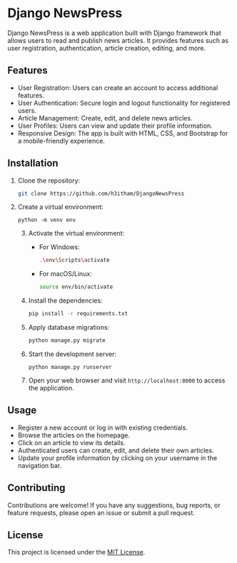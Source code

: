 # Django NewsPress

Django NewsPress is a web application built with Django framework that allows users to read and publish news articles. It provides features such as user registration, authentication, article creation, editing, and more.

## Features

- User Registration: Users can create an account to access additional features.
- User Authentication: Secure login and logout functionality for registered users.
- Article Management: Create, edit, and delete news articles.
- User Profiles: Users can view and update their profile information.
- Responsive Design: The app is built with HTML, CSS, and Bootstrap for a mobile-friendly experience.

## Installation

1. Clone the repository:

   ```bash
   git clone https://github.com/h3itham/DjangoNewsPress
   ```
2. Create a virtual environment:

   ```
   python -m venv env 
   ```

   3. Activate the virtual environment:

      - For Windows:

        ```bash
        .\env\Scripts\activate
        ```
      - For macOS/Linux:

        ```bash
        source env/bin/activate
        ```
   4. Install the dependencies:

      ```bash
      pip install -r requirements.txt
      ```
   5. Apply database migrations:

      ```bash
      python manage.py migrate
      ```
   6. Start the development server:

      ```
      python manage.py runserver
      ```
   7. Open your web browser and visit `http://localhost:8000` to access the application.

## Usage

- Register a new account or log in with existing credentials.
- Browse the articles on the homepage.
- Click on an article to view its details.
- Authenticated users can create, edit, and delete their own articles.
- Update your profile information by clicking on your username in the navigation bar.

## Contributing

Contributions are welcome! If you have any suggestions, bug reports, or feature requests, please open an issue or submit a pull request.

## License

This project is licensed under the [MIT License](LICENSE).

